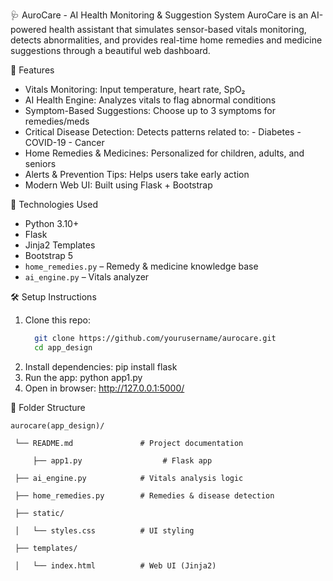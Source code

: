  🩺 AuroCare - AI Health Monitoring & Suggestion System
       AuroCare is an AI-powered health assistant that simulates sensor-based vitals monitoring, detects abnormalities,
       and provides real-time home remedies and medicine suggestions through a beautiful web dashboard.


🚀 Features
-  Vitals Monitoring: Input temperature, heart rate, SpO₂
-  AI Health Engine: Analyzes vitals to flag abnormal conditions
-  Symptom-Based Suggestions: Choose up to 3 symptoms for remedies/meds
 - Critical Disease Detection: Detects patterns related to:
       - Diabetes
       - COVID-19
       - Cancer
- Home Remedies & Medicines: Personalized for children, adults, and seniors
- Alerts & Prevention Tips: Helps users take early action
- Modern Web UI: Built using Flask + Bootstrap



🧠 Technologies Used

- Python 3.10+
- Flask
- Jinja2 Templates
- Bootstrap 5
- `home_remedies.py` – Remedy & medicine knowledge base
- `ai_engine.py` – Vitals analyzer


🛠️ Setup Instructions

1. Clone this repo:
     ```bash
       git clone https://github.com/yourusername/aurocare.git
       cd app_design
2. Install dependencies:
       pip install flask
3. Run the app:
	   python app1.py
4. Open in browser:
	   http://127.0.0.1:5000/


📁 Folder Structure
       
	aurocare(app_design)/
        
	 └── README.md               # Project documentation
	 
         ├── app1.py                  # Flask app
         
	 ├── ai_engine.py            # Vitals analysis logic
         
	 ├── home_remedies.py        # Remedies & disease detection
         
	 ├── static/
         
	 │   └── styles.css          # UI styling
         
	 ├── templates/
         
	 │   └── index.html          # Web UI (Jinja2)
         
	 
